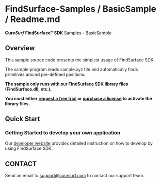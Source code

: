 # FindSurface-Samples / BasicSample / Readme.md
**Curv*Surf* FindSurface™ SDK** Samples - BasicSample

Overview
--------

This sample source code presents the simplest usage of FindSurface SDK.

The sample program reads sample.xyz file and automatically finds primitives around pre-defined positions.

**The sample only runs with our FindSurface SDK library files (FindSurface.dll, etc.).**

**You must either [request a free trial](http://developers.curvsurf.com/licenses.jsp) or [purchase a license](https://developers.curvsurf.com/licenses.jsp) to activate the library files.**


Quick Start
------------

### Getting Started to develop your own application

Our [developer website](https://developers.curvsurf.com/documentation.jsp) provides detailed instruction on how to develop by using FindSurface SDK.


CONTACT
-------

Send an email to support@curvsurf.com to contact our support team.

